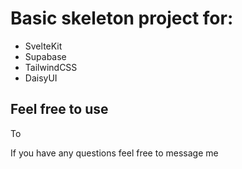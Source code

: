 # Basic skeleton project for:

- SvelteKit
- Supabase 
- TailwindCSS
- DaisyUI

## Feel free to use

To 

If you have any questions feel free to message me
